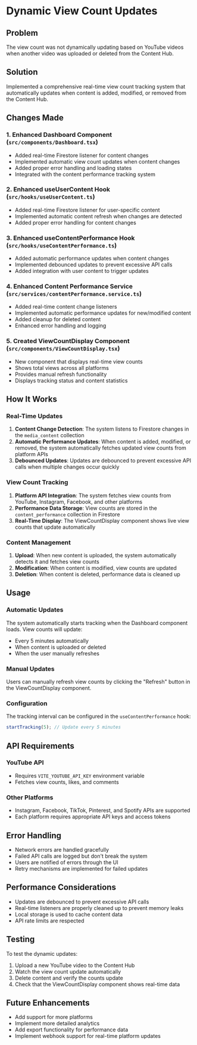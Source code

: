 # Dynamic View Count Updates

## Problem
The view count was not dynamically updating based on YouTube videos when another video was uploaded or deleted from the Content Hub.

## Solution
Implemented a comprehensive real-time view count tracking system that automatically updates when content is added, modified, or removed from the Content Hub.

## Changes Made

### 1. Enhanced Dashboard Component (`src/components/Dashboard.tsx`)
- Added real-time Firestore listener for content changes
- Implemented automatic view count updates when content changes
- Added proper error handling and loading states
- Integrated with the content performance tracking system

### 2. Enhanced useUserContent Hook (`src/hooks/useUserContent.ts`)
- Added real-time Firestore listener for user-specific content
- Implemented automatic content refresh when changes are detected
- Added proper error handling for content changes

### 3. Enhanced useContentPerformance Hook (`src/hooks/useContentPerformance.ts`)
- Added automatic performance updates when content changes
- Implemented debounced updates to prevent excessive API calls
- Added integration with user content to trigger updates

### 4. Enhanced Content Performance Service (`src/services/contentPerformance.service.ts`)
- Added real-time content change listeners
- Implemented automatic performance updates for new/modified content
- Added cleanup for deleted content
- Enhanced error handling and logging

### 5. Created ViewCountDisplay Component (`src/components/ViewCountDisplay.tsx`)
- New component that displays real-time view counts
- Shows total views across all platforms
- Provides manual refresh functionality
- Displays tracking status and content statistics

## How It Works

### Real-Time Updates
1. **Content Change Detection**: The system listens to Firestore changes in the `media_content` collection
2. **Automatic Performance Updates**: When content is added, modified, or removed, the system automatically fetches updated view counts from platform APIs
3. **Debounced Updates**: Updates are debounced to prevent excessive API calls when multiple changes occur quickly

### View Count Tracking
1. **Platform API Integration**: The system fetches view counts from YouTube, Instagram, Facebook, and other platforms
2. **Performance Data Storage**: View counts are stored in the `content_performance` collection in Firestore
3. **Real-Time Display**: The ViewCountDisplay component shows live view counts that update automatically

### Content Management
1. **Upload**: When new content is uploaded, the system automatically detects it and fetches view counts
2. **Modification**: When content is modified, view counts are updated
3. **Deletion**: When content is deleted, performance data is cleaned up

## Usage

### Automatic Updates
The system automatically starts tracking when the Dashboard component loads. View counts will update:
- Every 5 minutes automatically
- When content is uploaded or deleted
- When the user manually refreshes

### Manual Updates
Users can manually refresh view counts by clicking the "Refresh" button in the ViewCountDisplay component.

### Configuration
The tracking interval can be configured in the `useContentPerformance` hook:
```typescript
startTracking(5); // Update every 5 minutes
```

## API Requirements

### YouTube API
- Requires `VITE_YOUTUBE_API_KEY` environment variable
- Fetches view counts, likes, and comments

### Other Platforms
- Instagram, Facebook, TikTok, Pinterest, and Spotify APIs are supported
- Each platform requires appropriate API keys and access tokens

## Error Handling
- Network errors are handled gracefully
- Failed API calls are logged but don't break the system
- Users are notified of errors through the UI
- Retry mechanisms are implemented for failed updates

## Performance Considerations
- Updates are debounced to prevent excessive API calls
- Real-time listeners are properly cleaned up to prevent memory leaks
- Local storage is used to cache content data
- API rate limits are respected

## Testing
To test the dynamic updates:
1. Upload a new YouTube video to the Content Hub
2. Watch the view count update automatically
3. Delete content and verify the counts update
4. Check that the ViewCountDisplay component shows real-time data

## Future Enhancements
- Add support for more platforms
- Implement more detailed analytics
- Add export functionality for performance data
- Implement webhook support for real-time platform updates
